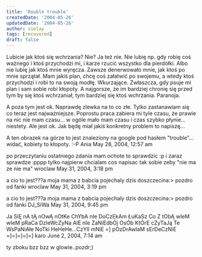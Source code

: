 ```yaml
---
title: 'Double trouble'
createdDate: '2004-05-26'
updatedDate: '2004-05-26'
author: sielay
tags: [recovered]
draft: false
---
```


Lubicie jak ktoś się wchrzania? Nie? Ja też nie. Nie lubię np. gdy robię coś ważnego i ktoś przychodzi mi, i karze rzucić wszystko dla pierdółki. Albo nie lubię jak ktoś mnie wyręcza. Zawsze denerwowało mnie, jak ktoś po mnie sprzątał. Mam jakiś plan, chcę coś załatwić po swojemu, a wtedy ktoś przychodzi i robi to na swoją modłę. Wkurzające. Zwłaszcza, gdy psuje mi plan i sam sobie robi kłopoty. A najgorsze, że im bardziej chronię się przed tym by się ktoś wchrzaniał, tym bardziej się ktoś wchrzania. Paranoja.

A poza tym jest ok. Naprawdę zlewka na to co złe. Tylko zastanawiam się co teraz jest najważniejsze. Poprostu praca zabiera mi tyle czasu, że prawie na nic nie mam czasu... w ogóle mało mam czasu i czas szybko płynie... niestety. Ale jest ok. Jak będę miał jakiś konkretny problem to napiszę...

A ten obrazek na górze to jest znaleziony na google pod hasłem "trouble"... widać, kobiety to kłopoty. :-P
Ania
May 28, 2004, 12:57 am


po przeczytaniu ostatniego zdania mam ochote to sprawdzic :p i zaraz sprawdze :pppp tylko najpierw chcialam cos napisac tak sobie zeby "nie ma ze nie ma"
wroclaw
May 31, 2004, 3:18 pm


a cio to jest???a moja mama z babcia pojechaly dzis doszczecina:> pozdro od fanki
wroclaw
May 31, 2004, 3:19 pm


a cio to jest???a moja mama z babcia pojechaly dzis doszczecina:> pozdro od fanki
DJ_SiWa
May 31, 2004, 9:45 pm


Ja SiĘ nA tĄ nOwĄ nOtKe ChYbA nIe DoCzEkAm ŁuKaSz Co Z tObĄ wIeM wIeM pRaCa DzIeWcZyNa AlE nIe ZaNiEdbÓj OsÓb KtÓrE cZyTaJą Te WsPaNiAłe NoTki HeHeHe...CzYlI mNiE =] pOzDrAwIaM sErDeCzNiE =]=]=]=]=]
karo
June 2, 2004, 7:14 am


ty zboku bzz bzz w glowie..pozdr;)
